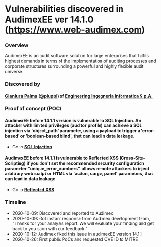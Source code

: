 # Vulnerabilities discovered in AudimexEE ver 14.1.0 (https://www.web-audimex.com)

### Overview
AudimexEE is an audit software solution for large enterprises that fulfils highest demands in terms of the implementation of auditing processes and corporate structures surrounding a powerful and highly flexible audit universe.

### Discovered by
#### [Gianluca Palma](https://www.linkedin.com/in/piuppi/) ([@piuppi](https://twitter.com/piuppi)) of [Engineering Ingegneria Informatica S.p.A.](https://www.eng.it)
 
### Proof of concept (POC)

#### AudimexEE before **14.1.1** version is vulnerable to **SQL Injection**. An attacker with limited privileges (auditor profile) can achieve a SQL injection via 'object_path' parameter, using a payload to trigger a 'error-based' or 'boolean-based blind', that can lead in data leakage.

- Go to **[SQL Injection](SQLInjection.md)**

#### AudimexEE before **14.1.1** is vulnerable to Reflected XSS (Cross-Site-Scripting) if you don't set the recommended security configuration parameter "unique_error_numbers", allows remote attackers to inject arbitrary web script or HTML via 'action, cargo, panel' parameters, that can lead in data leakage

- Go to **[Reflected XSS](Reflected-XSS.md)**

### Timeline
- 2020-10-09: Discovered and reported to Audimex
- 2020-10-09: Got instant response from Audimex development team, "Thanks for your analysis report. We will evaluate your finding and get back to you soon with our feedback."
- 2020-10-12: Audimex fixed this issue in audimexEE version 14.1.1
- 2020-10-26: First public PoCs and requested CVE ID to MITRE

